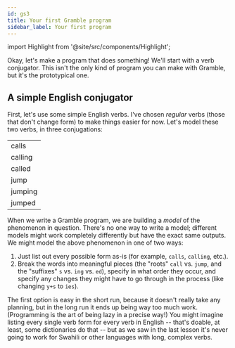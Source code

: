 ```yaml
---
id: gs3
title: Your first Gramble program
sidebar_label: Your first program
---
```


import Highlight from '@site/src/components/Highlight';

Okay, let's make a program that does something!  We'll start with a verb conjugator.  This isn't the only kind of program you can make with Gramble, but it's the prototypical one.

## A simple English conjugator 

First, let's use some simple English verbs.  I've chosen *regular* verbs (those that don't change form) to make things easier for now.  Let's model these two verbs, in three conjugations:

||
|-------|
| calls | 
| calling |
| called |
| jump | 
| jumping | 
| jumped |

When we write a Gramble program, we are building a *model* of the phenomenon in question.  There's no one way to write a model; different models might work completely differently but have the exact same outputs.  We might model the above phenomenon in one of two ways:

1. Just list out every possible form as-is (for example, ``calls``, ``calling``, etc.).
2. Break the words into meaningful pieces (the "roots" ``call`` vs. ``jump``, and the "suffixes" ``s`` vs. ``ing`` vs. ``ed``), specify in what order they occur, and specify any changes they might have to go through in the process (like changing ``y+s`` to ``ies``).

The first option is easy in the short run, because it doesn't really take any planning, but in the long run it ends up being way too much work.  (Programming is the art of being lazy in a precise way!)  You might imagine listing every single verb form for every verb in English -- that's <Highlight color="#25c2a0">doable</Highlight>, at least, some dictionaries do that -- but as we saw in the last lesson it's never going to work for Swahili or other languages with long, complex verbs.
